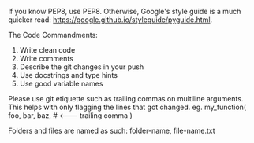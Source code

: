 If you know PEP8, use PEP8. Otherwise, Google's style guide is a much quicker read: https://google.github.io/styleguide/pyguide.html.

The Code Commandments:
1) Write clean code
2) Write comments
3) Describe the git changes in your push
4) Use docstrings and type hints
5) Use good variable names

Please use git etiquette such as trailing commas on multiline arguments. This helps with only flagging the lines that got changed.
eg. my_function(
        foo,
        bar,
        baz, # <--- trailing comma
    )

Folders and files are named as such: folder-name, file-name.txt

